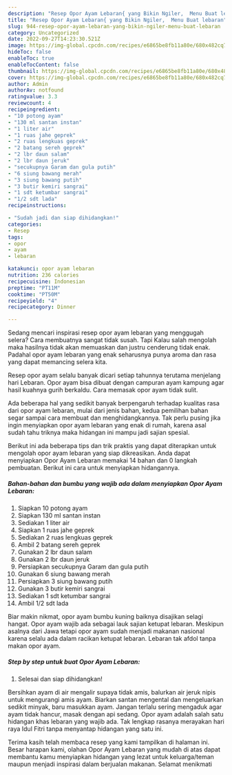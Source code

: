 ```yaml
---
description: "Resep Opor Ayam Lebaran{ yang Bikin Ngiler,  Menu Buat lebaran"
title: "Resep Opor Ayam Lebaran{ yang Bikin Ngiler,  Menu Buat lebaran"
slug: 944-resep-opor-ayam-lebaran-yang-bikin-ngiler-menu-buat-lebaran
category: Uncategorized
date: 2022-09-27T14:23:30.521Z
image: https://img-global.cpcdn.com/recipes/e6865be8fb11a80e/680x482cq70/opor-ayam-lebaran-foto-resep-utama.jpg
hideToc: false
enableToc: true
enableTocContent: false
thumbnail: https://img-global.cpcdn.com/recipes/e6865be8fb11a80e/680x482cq70/opor-ayam-lebaran-foto-resep-utama.jpg
cover: https://img-global.cpcdn.com/recipes/e6865be8fb11a80e/680x482cq70/opor-ayam-lebaran-foto-resep-utama.jpg
author: Admin
authorAv: notfound
ratingvalue: 3.3
reviewcount: 4
recipeingredient:
- "10 potong ayam"
- "130 ml santan instan"
- "1 liter air"
- "1 ruas jahe geprek"
- "2 ruas lengkuas geprek"
- "2 batang sereh geprek"
- "2 lbr daun salam"
- "2 lbr daun jeruk"
- "secukupnya Garam dan gula putih"
- "6 siung bawang merah"
- "3 siung bawang putih"
- "3 butir kemiri sangrai"
- "1 sdt ketumbar sangrai"
- "1/2 sdt lada"
recipeinstructions:

- "Sudah jadi dan siap dihidangkan!"
categories:
- Resep
tags:
- opor
- ayam
- lebaran

katakunci: opor ayam lebaran 
nutrition: 236 calories
recipecuisine: Indonesian
preptime: "PT11M"
cooktime: "PT50M"
recipeyield: "4"
recipecategory: Dinner

---
```



Sedang mencari inspirasi resep opor ayam lebaran yang menggugah selera? Cara membuatnya sangat tidak susah. Tapi Kalau salah mengolah maka hasilnya tidak akan memuaskan dan justru cenderung tidak enak. Padahal opor ayam lebaran yang enak seharusnya punya aroma dan rasa yang dapat memancing selera kita.


Resep opor ayam selalu banyak dicari setiap tahunnya terutama menjelang hari Lebaran. Opor ayam bisa dibuat dengan campuran ayam kampung agar hasil kuahnya gurih berkaldu. Cara memasak opor ayam tidak sulit.

Ada beberapa hal yang sedikit banyak berpengaruh terhadap kualitas rasa dari opor ayam lebaran, mulai dari jenis bahan, kedua pemilihan bahan segar sampai cara membuat dan menghidangkannya. Tak perlu pusing jika ingin menyiapkan opor ayam lebaran yang enak di rumah, karena asal sudah tahu triknya maka hidangan ini mampu jadi sajian spesial.


Berikut ini ada beberapa tips dan trik praktis yang dapat diterapkan untuk mengolah opor ayam lebaran yang siap dikreasikan. Anda dapat menyiapkan Opor Ayam Lebaran memakai 14 bahan dan 0 langkah pembuatan. Berikut ini cara untuk menyiapkan hidangannya.

<!--inarticleads1-->

##### Bahan-bahan dan bumbu yang wajib ada dalam menyiapkan Opor Ayam Lebaran:

1. Siapkan 10 potong ayam
1. Siapkan 130 ml santan instan
1. Sediakan 1 liter air
1. Siapkan 1 ruas jahe geprek
1. Sediakan 2 ruas lengkuas geprek
1. Ambil 2 batang sereh geprek
1. Gunakan 2 lbr daun salam
1. Gunakan 2 lbr daun jeruk
1. Persiapkan secukupnya Garam dan gula putih
1. Gunakan 6 siung bawang merah
1. Persiapkan 3 siung bawang putih
1. Gunakan 3 butir kemiri sangrai
1. Sediakan 1 sdt ketumbar sangrai
1. Ambil 1/2 sdt lada


Biar makin nikmat, opor ayam bumbu kuning baiknya disajikan selagi hangat. Opor ayam wajib ada sebagai lauk sajian ketupat lebaran. Meskipun asalnya dari Jawa tetapi opor ayam sudah menjadi makanan nasional karena selalu ada dalam racikan ketupat lebaran. Lebaran tak afdol tanpa makan opor ayam. 

<!--inarticleads2-->

##### Step by step untuk buat Opor Ayam Lebaran:


1. Selesai dan siap dihidangkan!

Bersihkan ayam di air mengalir supaya tidak amis, balurkan air jeruk nipis untuk mengurangi amis ayam. Biarkan santan mengental dan mengeluarkan sedikit minyak, baru masukkan ayam. Jangan terlalu sering mengaduk agar ayam tidak hancur, masak dengan api sedang. Opor ayam adalah salah satu hidangan khas lebaran yang wajib ada. Tak lengkap rasanya merayakan hari raya Idul Fitri tanpa menyantap hidangan yang satu ini. 

Terima kasih telah membaca resep yang kami tampilkan di halaman ini. Besar harapan kami, olahan Opor Ayam Lebaran yang mudah di atas dapat membantu kamu menyiapkan hidangan yang lezat untuk keluarga/teman maupun menjadi inspirasi dalam berjualan makanan. Selamat menikmati
